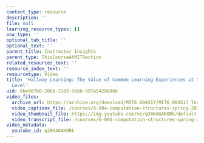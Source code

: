 ```yaml
---
content_type: resource
description: ''
file: null
learning_resource_types: []
ocw_type: ''
optional_tab_title: ''
optional_text: ''
parent_title: Instructor Insights
parent_type: ThisCourseAtMITSection
related_resources_text: ''
resource_index_text: ''
resourcetype: Video
title: 'Hallway Learning: The Value of Common Learning Experiences at the Undergraduate
  Level'
uid: 0be907b0-2066-31d3-366b-397a5428686b
video_files:
  archive_url: https://archive.org/download/MIT6.004S17/MIT6_004S17_Terman_Interview_300k.mp4
  video_captions_file: /courses/6-004-computation-structures-spring-2017/5ebe60f36bf85e9b97bf44773a66d7fa_q38KAGAKORk.vtt
  video_thumbnail_file: https://img.youtube.com/vi/q38KAGAKORk/default.jpg
  video_transcript_file: /courses/6-004-computation-structures-spring-2017/e8255a3875719ef49aa9370230b524c0_q38KAGAKORk.pdf
video_metadata:
  youtube_id: q38KAGAKORk
---
```

